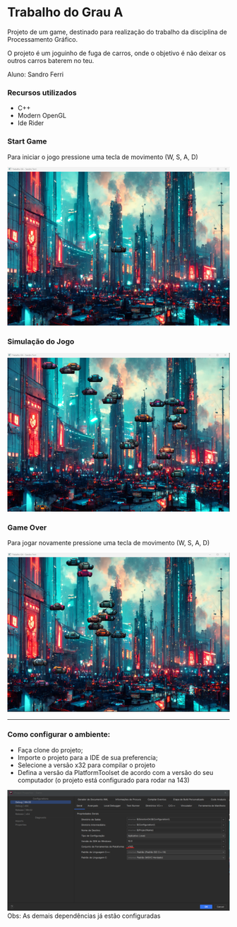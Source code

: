 # Trabalho do Grau A

Projeto de um game, destinado para realização do trabalho da disciplina de Processamento Gráfico.

O projeto é um joguinho de fuga de carros, onde o objetivo é não deixar os outros carros baterem no teu.

Aluno: Sandro Ferri

### Recursos utilizados

- C++
- Modern OpenGL
- Ide Rider

### Start Game

Para iniciar o jogo pressione uma tecla de movimento (W, S, A, D)

![StartGame](Prints/start.png)


### Simulação do Jogo

![Simulacao](Prints/simulacao.png)


### Game Over

Para jogar novamente pressione uma tecla de movimento (W, S, A, D)

![EndGame](Prints/gameover.png)


------------------------------------------------------------------------------------------------------------------

### Como configurar o ambiente:

- Faça clone do projeto;
- Importe o projeto para a IDE de sua preferencia;
- Selecione a versão x32 para compilar o projeto
- Defina a versão da PlatformToolset de acordo com a versão do seu computador (o projeto está configurado para rodar na 143)

![Versao](Prints/versao.png)
Obs: As demais dependências já estão configuradas
